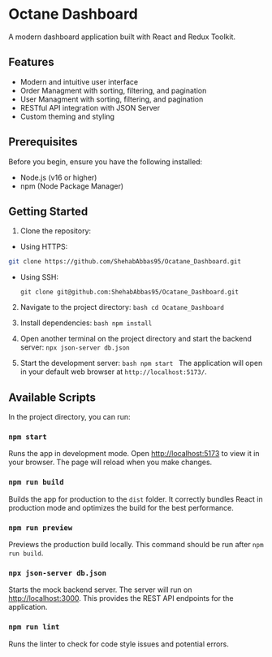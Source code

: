 # Octane Dashboard

A modern dashboard application built with React and Redux Toolkit.

## Features

- Modern and intuitive user interface
- Order Managment with sorting, filtering, and pagination
- User Managment with sorting, filtering, and pagination
- RESTful API integration with JSON Server
- Custom theming and styling

## Prerequisites

Before you begin, ensure you have the following installed:

- Node.js (v16 or higher)
- npm (Node Package Manager)

## Getting Started

1. Clone the repository:

- Using HTTPS:

```bash
git clone https://github.com/ShehabAbbas95/Ocatane_Dashboard.git
```

- Using SSH:

  ```
  git clone git@github.com:ShehabAbbas95/Ocatane_Dashboard.git
  ```

2. Navigate to the project directory:
   `bash cd Ocatane_Dashboard`
3. Install dependencies:
   `bash npm install`
4. Open another terminal on the project directory and start the backend server: `npx json-server db.json `

5. Start the development server:
   `bash npm start `
   The application will open in your default web browser at `http://localhost:5173/`.

## Available Scripts

In the project directory, you can run:

### `npm start`
Runs the app in development mode.
Open [http://localhost:5173](http://localhost:5173) to view it in your browser.
The page will reload when you make changes.

### `npm run build`
Builds the app for production to the `dist` folder.
It correctly bundles React in production mode and optimizes the build for the best performance.

### `npm run preview`
Previews the production build locally.
This command should be run after `npm run build`.

### `npx json-server db.json`
Starts the mock backend server.
The server will run on [http://localhost:3000](http://localhost:3000).
This provides the REST API endpoints for the application.

### `npm run lint`
Runs the linter to check for code style issues and potential errors.
